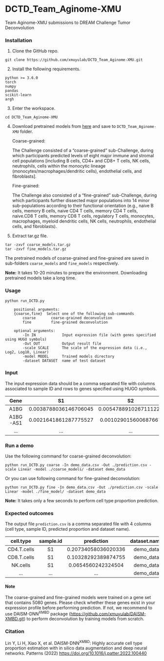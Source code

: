 # DCTD_Team_Aginome-XMU
Team Aginome-XMU submissions to DREAM Challenge Tumor Deconvolution

### Installation
1. Clone the GitHub repo.
```
git clone https://github.com/xmuyulab/DCTD_Team_Aginome-XMU.git
```   
2. Install the following requirements.
```
python >= 3.6.0
torch 
numpy
pandas
scikit-learn
argh
```
3. Enter the workspace.

```
cd DCTD_Team_Aginome-XMU
```

4. Download pretrained models from [here](https://doi.org/10.17632/yt79wsksg9.1) and save to ```DCTD_Team_Aginome-XMU``` folder.

    Coarse-grained:

    The Challenge consisted of a “coarse-grained” sub-Challenge, during which participants predicted levels of eight major immune and stromal cell populations [including B cells, CD4+ and CD8+ T cells, NK cells, neutrophils, cells within the monocytic lineage (monocytes/macrophages/dendritic cells), endothelial cells, and fibroblasts].

    Fine-grained:

    The Challenge also consisted of a “fine-grained” sub-Challenge, during which participants further dissected major populations into 14 minor sub-populations according to their functional orientation (e.g., naive B cells, memory B cells, naive CD4 T cells, memory CD4 T cells, naive.CD8 T cells, memory CD8 T cells, regulatory T cells, monocytes, macrophages, myeloid dendritic cells, NK cells, neutrophils, endothelial cells, and fibroblasts).

5. Extract tar.gz file.
```
tar -zxvf coarse_models.tar.gz
tar -zxvf fine_models.tar.gz
```
The pretrained models of coarse-grained and fine-grained are saved in sub-folders ```coarse_models``` and ```fine_models``` respectively.


**Note:** It takes 10-20 minutes to prepare the environment. Downloading pretrained models take a long time.
### Usage
```
python run_DCTD.py 

    positional arguments:
    {coarse,fine}  Select one of the following sub-commands
        coarse       coarse-grained deconvolution
        fine         fine-grained deconvolution
    
    optional arguments:
        -In IN            Input expression file (with genes specified using HUGO symbols)
        -Out OUT          Output result file
        -scale SCALE      The scale of the expression data (i.e., Log2, Log10, Linear)
        -model MODEL      Trained models directory
        -dataset DATASET  name of test dataset
```
### Input
The input expression data should be a comma separated file with columns associated to sample ID and rows to genes specified using HUGO symbols.

| Gene      | S1 | S2     |...|
   | :----:        |    :----:   |          :---: |:---:|
   |A1BG|0.0038788036146706045|0.0054788910267111225|...|
   |A1BG-AS1|0.0021641861287775527|0.001029015600687667|...|
   |...|...|...|...|
### Run a demo

Use the following command for coarse-grained deconvolution:
   ```
   python run_DCTD.py coarse -In demo_data.csv -Out ./prediction.csv -scale Linear -model ./coarse_models/ -dataset demo_data
   ```

   Or you can use following command for fine-grained deconvolution:

   ```
   python run_DCTD.py fine -In demo_data.csv -Out ./prediction.csv -scale Linear -model ./fine_model/ -dataset demo_data
   ```

   **Note:** It takes only a few seconds to perform cell type proportion prediction.
### Expected outcomes

The output file ```prediction.csv``` is a comma separated file with 4 columns (cell type, sample ID, predicted proportion and dataset name).

   | cell.type      | sample.id | prediction     |dataset.name|
   | :----:        |    :----:   |          :---: |:---:|
   |CD4.T.cells|S1|0.20734058036020336|demo_data|
   |CD8.T.cells|S1|0.10328292389874755|demo_data|
   |NK.cells|S1|0.0654560242324504|demo_data|
   |...|...|...|demo_data|

#### Note

The coarse-grained and fine-grained models were trained on a gene set that contains 5080 genes. Please check whether these genes exist in your expression profile before performing prediction. If not, we recommend to use DAISM-DNN<sup>XMBD</sup> package (https://github.com/xmuyulab/DAISM-XMBD.git) to perform deconvolution by training models from scratch.
### Citation
Lin Y, Li H, Xiao X, et al. DAISM-DNN<sup>XMBD</sup>: Highly accurate cell type proportion estimation with in silico data augmentation and deep neural networks. Patterns (2022) https://doi.org/10.1016/j.patter.2022.100440